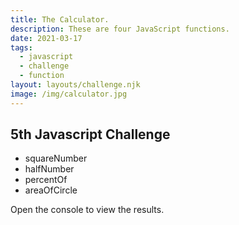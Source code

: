 ```yaml
---
title: The Calculator.
description: These are four JavaScript functions.
date: 2021-03-17
tags:
  - javascript
  - challenge
  - function
layout: layouts/challenge.njk
image: /img/calculator.jpg
---
```


<div class="container mt-4">
  <h2>5th Javascript Challenge</h2>
  <p>
    <ul>
      <li>squareNumber</li>
      <li>halfNumber</li>
      <li>percentOf</li>
      <li>areaOfCircle</li>
    </ul>
  </p>
  <p>Open the console to view the results.</p>
  <code></code>
</div>
<script src="/js/js-challenges/ch5-the-calculator.js"></script>
